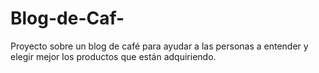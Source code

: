 # Blog-de-Caf-
Proyecto sobre un blog de café para ayudar a las personas a entender y elegir mejor los productos que están adquiriendo.
